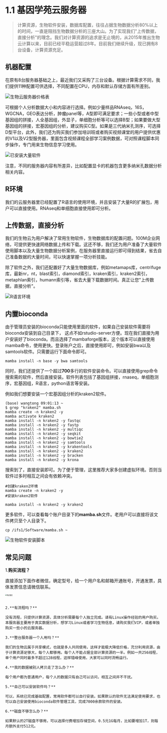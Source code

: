 # 1.1 基因学苑云服务器

> 计算资源，生物软件安装，数据库配置，往往占据生物数据分析80%以上的时间，一直是阻挡生物数据分析的三座大山。为了实现我们"上传数据，直接分析"的理念。我们对计算资源的追求是无止境的，从2015年推出生物云计算以来，目前已经平稳运营超过8年。目前我们继续升级，现已拥有8台设备，计算资源充足。

## 机器配置

在原有8台服务器基础之上，最近我们又采购了三台设备。根据计算需求不同，我们提供11种配置可供选择，不同配置在CPU，内存和默认存储方面有所差别。

![生物云服务器价格表](./images/biocloud.png)


可根据个人分析数据大小和内容进行选择。例如少量样品RNAseq，16S，WGCNA，GEO表达分析，肿瘤panel等，A型即可满足要求；一些小型或者中型基因组的拼接，人全基因组，外显子，单细胞分析等可以选择B型；如果要做大型基因组的拼接，宏基因组的分析，建议购买C型。如果是三代纳米孔测序，可选择D型平台，此外，我们还为购买我们参加培训班或者购买视频课堂的用户提供优惠的V1以及V2型服务器，里面包含视频课程全部学习案例数据，可对照课程脚本同步操作，专门用来生物信息学习使用。

![已安装大量软件](./images/biocloud2.jpg)

注意，不同的服务器内容有所差异，比如配置显卡的机器包含更多纳米孔数据分析相关内容。

## R环境

我们的云服务器里已经配置了R语言的使用环境，并且安装了大量R的扩展包，用户可以直接使用。RNAseq和单细胞直接使用即可分析。

## 上传数据，直接分析

我们的生物云为用户解决了常用生物软件，生物数据库的配置问题。100M企业网络，可提供更快速网络数据上传和下载。这还不够，我们还为用户准备了大量软件使用脚本以及大量生物数据分析案例，在服务器里直接运行即可得到结果，省去自己准备数据的大量时间，可以快速掌握一项分析技能。

除了软件之外，我们还配置好了大量生物数据库，例如metamaps库，centrifuge库，最新nr，nt，blast索引，diamond索引，kraken索引，kraken2索引，metaphlan索引，humann索引等，省去大量下载数据时间。真正让您"上传数据，直接分析"。

![R语言环境](./images/biocloud3.png)


## 内置bioconda

由于管理员安装的bioconda只能使用里面的软件，如果自己安装软件需要将bioconda安装到自己目录下， 这点不如rstudio-server方便。现在我们直接为用户安装好了bioconda。而且选择了mambaforge版本，这个版本可以直接使用mamba命令，使用更快。登录账户之后，直接使用即可，例如安装bwa以及samtools软件。只需要运行下面命令即可。

```         
mamba install -n base -y bwa samtools
```

同时，我们还提供了一个超过**700**多行的软件安装命令。可以直接使用grep命令搜索需的软件，然后直接安装。软件列表包括了基因组拼接，rnaseq，单细胞测序，宏基因组，R语言，python语言等安装。

例如我们想要安装一个宏基因组分析的kraken2软件。

```         
(base) wangtong 09:01:13 ~
$ grep "kraken2" mamba.sh 
mamba create -n kraken2 -y
mamba activate kraken2
mamba install -n kraken2 -y fastqc 
mamba install -n kraken2 -y fastp
mamba install -n kraken2 -y multiqc
mamba install -n kraken2 -y seqkit
mamba install -n kraken2 -y bowtie2 
mamba install -n kraken2 -y samtools
mamba install -n kraken2 -y krakentools
mamba install -n kraken2 -y kraken2
mamba install -n kraken2 -y bracken 
mamba install -n kraken2 -y krona
```

搜索到了，直接安装即可。为了便于管理，这里推荐大家多创建虚拟环境。否则当软件过多时相互之间会有依赖冲突。

```         
#创建kraken2环境
mamba create -n kraken2 -y
#安装kraken2软件

mamba install -n kraken2 -y kraken2
```

更多软件，可以查看每个账户目录下的**mamba.sh**文件。老用户可以直接将该文件拷贝至个人目录下。

```         
cp /ifs1/Software/mamba.sh ~
```

![生物软件安装脚本](images/biocloud4.png)


## 常见问题

1.**购买流程？**

直接添加下面作者微信，确定型号，给一个用户名和邮箱开通账号，开通发票，具体发票信息请微信联系。

<img src="images/weixin.jpg" alt="购买微信" style="zoom:33%;" />

```

2.**有流程吗？**

没有流程，只提供计算资源，具体分析需要每个人独立完成。请有Linux操作经验的用户购买。本服务器主要用于真实数据分析，想学习Linux或者学习生物信息，请购买我们VIP，或者单独购买一些小的云服务器。

3.**整台服务器一个人用吗？**

我们的生物云属于共享模式，也就是多人共同使用，这样才能极大降低价格，充分利用资源，由于计算资源足够大，每个人都够用。每个人不能占据全部计算资源的一半。例如一共256线程，单个用户同时最多不超过128线程，这样错峰使用，大家可以同时流畅运行。

4.**我的数据被别人拷贝走了怎么办？**

每个用户都为普通用户，每个人的数据只有自己可以访问，相互之间并不干扰。

5.**自己可以安装软件吗？**

可以，系统已完成基础配置，常用软件都可以自行安装。如果默认的软件无法满足使用要求，也可以自己安装使用bioconda软件管理工具，完成7000余款软件的安装。

6.**磁盘不够怎么办？**

如果默认的2T磁盘不够用，可以选择付费增加存储空间，0.5元1G每月，比如要增加1T，则每月额外支付512元。